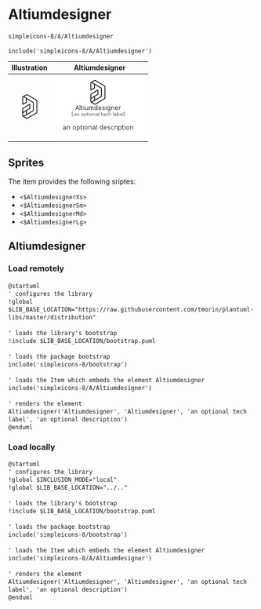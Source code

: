 # Altiumdesigner


```text
simpleicons-8/A/Altiumdesigner
```

```text
include('simpleicons-8/A/Altiumdesigner')
```



| Illustration | Altiumdesigner |
| :---: | :---: |
| ![illustration for Illustration](../../simpleicons-8/A/Altiumdesigner.png) | ![illustration for Altiumdesigner](../../simpleicons-8/A/Altiumdesigner.Local.png) |



## Sprites
The item provides the following sriptes:

- `<$AltiumdesignerXs>`
- `<$AltiumdesignerSm>`
- `<$AltiumdesignerMd>`
- `<$AltiumdesignerLg>`





## Altiumdesigner

### Load remotely
```plantuml
@startuml
' configures the library
!global $LIB_BASE_LOCATION="https://raw.githubusercontent.com/tmorin/plantuml-libs/master/distribution"

' loads the library's bootstrap
!include $LIB_BASE_LOCATION/bootstrap.puml

' loads the package bootstrap
include('simpleicons-8/bootstrap')

' loads the Item which embeds the element Altiumdesigner
include('simpleicons-8/A/Altiumdesigner')

' renders the element
Altiumdesigner('Altiumdesigner', 'Altiumdesigner', 'an optional tech label', 'an optional description')
@enduml
```

### Load locally
```plantuml
@startuml
' configures the library
!global $INCLUSION_MODE="local"
!global $LIB_BASE_LOCATION="../.."

' loads the library's bootstrap
!include $LIB_BASE_LOCATION/bootstrap.puml

' loads the package bootstrap
include('simpleicons-8/bootstrap')

' loads the Item which embeds the element Altiumdesigner
include('simpleicons-8/A/Altiumdesigner')

' renders the element
Altiumdesigner('Altiumdesigner', 'Altiumdesigner', 'an optional tech label', 'an optional description')
@enduml
```

